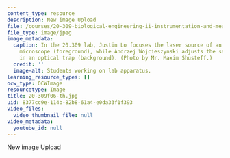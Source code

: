```yaml
---
content_type: resource
description: New image Upload
file: /courses/20-309-biological-engineering-ii-instrumentation-and-measurement-fall-2006/8377cc9e114b82b861a4e0da33f1f393_20-309f06-th.jpg
file_type: image/jpeg
image_metadata:
  caption: In the 20.309 lab, Justin Lo focuses the laser source of an atomic force
    microscope (foreground), while Andrzej Wojcieszynski adjusts the sample mounted
    in an optical trap (background). (Photo by Mr. Maxim Shusteff.)
  credit: ''
  image-alt: Students working on lab apparatus.
learning_resource_types: []
ocw_type: OCWImage
resourcetype: Image
title: 20-309f06-th.jpg
uid: 8377cc9e-114b-82b8-61a4-e0da33f1f393
video_files:
  video_thumbnail_file: null
video_metadata:
  youtube_id: null
---
```

New image Upload
